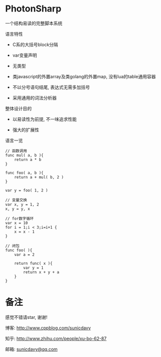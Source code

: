 # PhotonSharp
一个结构易读的完整脚本系统

语言特性

* C系的大括号block分隔

* var变量声明

* 无类型

* 类javascript的外置array及类golang的外置map, 没有lua的table通用容器

* 不以分号语句结尾, 表达式无需多加括号

* 采用通用的词法分析器

整体设计目的

* 以易读性为前提, 不一味追求性能

* 强大的扩展性




语言一览
	
	// 函数调用
	func mul( a, b ){
	    return a * b
	}
	
	func foo( a, b ){
	    return a + mul( b, 2 )
	}
	
	var y = foo( 1, 2 )
	
	// 变量交换
	var x, y = 1, 2
	x, y = y, x
	
	// for数字循环
	var x = 10
	for i = 1;i < 3;i=i+1 {
	    x = x - 1
	}

	// 闭包
	func foo( ){
		var a = 2

		return func( x ){
			var y = 1
			return x + y + a
		}
	}


	
# 备注

感觉不错请star, 谢谢!

博客: http://www.cppblog.com/sunicdavy

知乎: http://www.zhihu.com/people/xu-bo-62-87

邮箱: sunicdavy@qq.com
